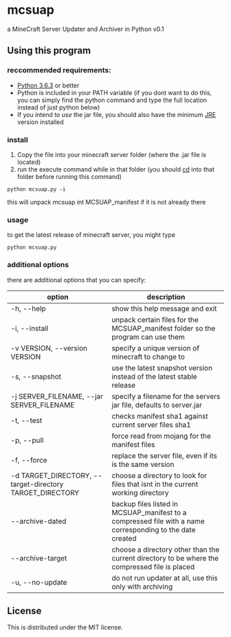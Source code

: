 # mcsuap
a MineCraft Server Updater and Archiver in Python v0.1

## Using this program

### reccommended requirements:
* [Python 3.6.3](https://www.python.org/downloads/ "Python downloads") or better
* Python is included in your PATH variable  (if you dont want to do this, you can simply find the python command and type the full location instead of just python below)
* If you intend to *use* the jar file, you should also have the minimum [JRE](https://www.oracle.com/technetwork/java/javase/downloads/jre8-downloads-2133155.html "Java Runtime Environment downloads") version installed

### install
1. Copy the file into your minecraft server folder (where the .jar file is located)
1. run the execute command while in that folder (you should [cd](https://en.wikipedia.org/wiki/Cd_(command)) into that folder before running this command)
~~~~~~~~~~~~~~~~
python mcsuap.py -i
~~~~~~~~~~~~~~~~

this will unpack mcsuap int MCSUAP_manifest if it is not already there

### usage
to get the latest release of minecraft server, you might type
~~~~~~~~~~~~~~~~
python mcsuap.py
~~~~~~~~~~~~~~~~

### additional options
there are additional options that you can specify:

option | description
----------------- | ------------------
-h, --help |  show this help message and exit
-i, --install | unpack certain files for the MCSUAP_manifest folder so the program can use them
-v VERSION, --version VERSION |  specify a unique version of minecraft to change to
-s, --snapshot | use the latest snapshot version instead of the latest stable release
-j SERVER_FILENAME, --jar SERVER_FILENAME | specify a filename for the servers jar file, defaults to server.jar
-t, --test |  checks manifest sha1 against current server files sha1
-p, --pull |  force read from mojang for the manifest files
-f, --force  |  replace the server file, even if its is the same version           
-d TARGET_DIRECTORY, --target-directory TARGET_DIRECTORY |  choose a directory to look for files that isnt in the current working directory
--archive-dated | backup files listed in MCSUAP_manifest to a compressed file with a name corresponding to the date created
--archive-target | choose a directory other than the current directory to be where the compressed file is placed
-u, --no-update | do not run updater at all, use this only with archiving

## License
This is distributed under the MIT license.
